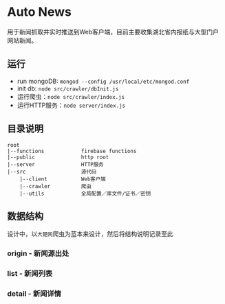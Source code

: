 # Auto News

用于新闻抓取并实时推送到Web客户端，目前主要收集湖北省内报纸与大型门户网站新闻。

## 运行
- run mongoDB: `mongod --config /usr/local/etc/mongod.conf`
- init db: `node src/crawler/dbInit.js`
- 运行爬虫：`node src/crawler/index.js`
- 运行HTTP服务：`node server/index.js`

## 目录说明
    root
    |--functions            firebase functions
    |--public               http root
    |--server               HTTP服务
    |--src                  源代码
        |--client           Web客户端
        |--crawler          爬虫
        |--utils            全局配置／库文件/证书／密钥
    
## 数据结构
设计中，以`大楚网`爬虫为蓝本来设计，然后将结构说明记录至此
### origin - 新闻源出处

### list - 新闻列表

### detail - 新闻详情